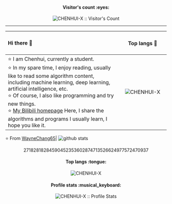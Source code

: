 
<h4 align="center">Visitor's count :eyes:</h4>

<p align="center"><img src="https://profile-counter.glitch.me/{CHENHUI-X}/count.svg" alt="CHENHUI-X :: Visitor's Count" /></p>  

---


|  Hi there 👋    |   <h4 align="center">Top langs :tongue:</h4>             |
| :----           |                           :----:                         |
| ⭐️ I am Chenhui, currently a student.<br>⭐️ In my spare time, I enjoy reading, usually like to read some algorithm content, including machine learning, deep learning, artificial intelligence, etc. <br>⭐️ Of course, I also like programming and try new things. <br>⭐️ [My Bilibili homepage](https://space.bilibili.com/294132471) Here, I share the algorithms and programs I usually learn, I hope you like it.  |  <img width=300/> <p align="center"><img src="https://github-readme-stats.vercel.app/api/top-langs/?username=CHENHUI-X&langs_count=10&theme=tokyonight&layout=compact" alt="CHENHUI-X" /></p> | 



⭐️ From [WayneChang65](https://github.com/WayneChang65)| ![github stats](https://github-readme-stats.vercel.app/api?username=WayneChang65&show_icons=true&line_height=30) <p align="center">27182818284590452353602874713526624977572470937</p>

<h4 align="center">Top langs :tongue:</h4>

<p align="center"><img src="https://github-readme-stats.vercel.app/api/top-langs/?username=CHENHUI-X&langs_count=10&theme=tokyonight&layout=compact" alt="CHENHUI-X" /></p>

<h4 align="center">Profile stats :musical_keyboard:</h4>

<p align="center"><img src="https://github-readme-stats.vercel.app/api?username=CHENHUI-X&show_icons=true&theme=synthwave" alt="CHENHUI-X :: Profile Stats" /></p>
